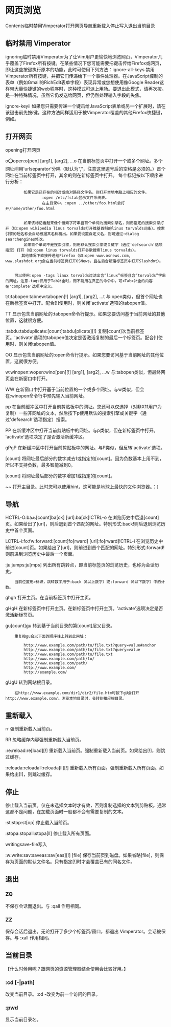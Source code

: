 # 网页浏览

Contents临时禁用Vimperator打开网页导航重新载入停止写入退出当前目录

## 临时禁用 Vimperator

ignoring临时禁用Vimperator为了让Vim用户更愉快地浏览网页，Vimperator几乎覆盖了Firefox所有按键。在某些情况下您可能需要把键击传给Firefox或网页，即让这些按键执行原本的功能，此时可使用下列方法：ignore-all-keys<S-Esc><Insert><S-Esc><Insert>
        禁用Vimperator所有按键，并把它们传递给下一个事件处理器。在JavaScript控制的表单（例如Gmail的RichEdit表单字段）表现异常或您想使用像Google Reader这样带大量快捷键的web程序时，这种模式可派上用场。要退出此模式，请再次按<S-Esc>。<Esc>是一种特殊情况，虽然它仍发送给网页，但仍然处理输入字段的失焦。
    


ignore-keyii
        如果您只需要传递一个键击给JavaScript表单或另一个扩展时，请在该键击前先按i键。这种方法同样适用于被Vimperator覆盖的其他Firefox快捷键，例如<C-o>。
    

## 打开网页

opening打开网页

o:o:open:o[pen] [arg1], [arg2], …o
        在当前标签页中打开一个或多个网址。多个网址间用'urlseparator'分隔（默认为“,”，注意这里逗号后的空格是必须的。）首个网址在当前标签页中打开，其余的则在新标签页中打开。 每个标记按以下顺序进行分析：

        
            如果它是已存在的相对或绝对路径文件名，则打开本地电脑上相应的文件。
                    :open /etc/fstab显示文件系统表。
                    在主目录中，:open ../other/foo.html会打开/home/other/foo.html
                
            
            如果该标记看起来像个搜索字符串且首个单词为搜索引擎名，则用指定的搜索引擎打开（如:open wikipedia linus torvalds打开维基百科的linus torvalds词条）。搜索引擎的短名称会自动根据其名称猜出。如果要设置自定义名，则可通过:dialog searchengines修改。
            如果首个单词不是搜索引擎，则用默认搜索引擎或关键字（通过'defsearch'选项指定）打开（如:open linus torvalds打开谷歌搜索linus torvalds）。
           其他情况下直接传递给Firefox（如:open www.osnews.com, www.slashdot.org会在当前标签页打开OSNews，且在后台新建标签页中打开Slashdot）。
        

        可以使用:open -tags linux torvalds过滤出含“linux”标签且含“torvalds”字串的网址。注意-tags仅用于Tab补全时，而不能用在真正的命令中。可<Tab>补全的内容在'complete'选项中定义。
    


t:t:tabopen:tabnew:tabopen[!] [arg1], [arg2], …t
        与:open类似，但首个网址也在新标签页中打开。配合[!]使用时，则关闭'activate'选项的tabopen值。
    


TT
        显示包含当前网址的:tabopen命令行提示。如果您要访问基于当前网址的其他位置，这就很方便。
    


:tabdu:tabduplicate:[count]tabdu[plicate][!]
        复制[count]次当前标签页。'activate'选项的tabopen值决定是否激活复制的最后一个标签页。配合[!]使用时，则关闭tabopen值。
    


OO
        显示包含当前网址的:open命令行提示。如果您要访问基于当前网址的其他位置，这就很方便。
    


w:winopen:wopen:wino[pen][!] [arg1], [arg2], …w
        与:tabopen类似，但最终网页会在新窗口中打开。
    


WW
        在新窗口中打开基于当前位置的一个或多个网址。与w类似，但会在:winopen命令行中预先输入当前网址。
    


<MiddleMouse>pp
        在当前缓冲区中打开当前剪贴板中的网址。您还可以仅选择（对非X11用户为复制）一些非网址的文本，然后按下p使用默认的搜索引擎或关键字（通过'defsearch'选项指定）搜索。
    


PP
        在新缓冲区中打开当前剪贴板中的网址。与p类似，但在新标签页中打开。
        'activate'选项决定了是否激活新缓冲区。
    


gPgP
        在新缓冲区中打开当前剪贴板中的网址。与P类似，但反转'activate'选项。
    


<C-x>[count]<C-x>
        将网址最后部分的数字减去1或指定的[count]。因为负数基本上用不到，所以不支持负数，最多智能减到0。
    


<C-a>[count]<C-a>
        将网址最后部分的数字增加1或指定的[count]。
    


~~
        打开主目录。此时您可以使用hint，这可能是地球上最快的文件浏览器。：）
    


## 导航

H<C-o>CTRL-O:ba:back:[count]ba[ck] [url]:ba[ck]!CTRL-o
        在浏览历史中后退[count]页。如果给出了[url]，则后退到首个匹配的网址。特别形式:back!则后退到浏览历史中首个页面。
    


L<C-i>CTRL-i:fo:fw:forward:[count]fo[rward] [url]:fo[rward]!CTRL-i
        在浏览历史中前进[count]页。如果给出了[url]，则前进到首个匹配的网址。特别形式:forward!则前进到浏览历史中最后一个页面。
    


:ju:jumps:ju[mps]
        列出所有跳转点，即当前标签页的浏览历史，也称为会话历史。

        当前位置用>标识，跳转数字用于:back（0以上数字）或:forward（0以下数字）中的计数。
    


ghgh
        打开主页。在当前标签页中打开主页。
    


gHgH
        在新标签页中打开主页。在新标签页中打开主页。'activate'选项决定是否激活新标签页。
    


gu[count]gu
        转到基于当前目录的第[count]层父目录。

        重复按gu会以下面的顺序往上转到此网址：
        
            http://www.example.com/path/to/file.txt?query=value#anchor
            http://www.example.com/path/to/file.txt?query=value
            http://www.example.com/path/to/file.txt
            http://www.example.com/path/to/
            http://www.example.com/path/
            http://www.example.com/
            http://example.com/
        

    


gUgU
        转到网站根目录。

        在http://www.example.com/dir1/dir2/file.htm时按下gU会打开http://www.example.com/。浏览本地目录时，会转到相应根目录。
    


## 重新载入

rr
        强制重新载入当前页。
    


RR
        忽略缓存内容强制重新载入当前页。
    


:re:reload:re[load][!]
        重新载入当前页。强制重新载入当前页。如果给出[!]，则跳过缓存。
    


:reloada:reloadall:reloada[ll][!]
        重新载入所有页面。强制重新载入所有页面。如果给出[!]，则跳过缓存。
    


## 停止

<C-c><C-c>
        停止载入当前页。仅在未选择文本时才有效，否则复制选择的文本到剪贴板。通常这都不是问题，在加载页面时一般都不会有需要复制的文本。
    


:st:stop:st[op]
        停止载入当前页。
    


:stopa:stopall:stopa[ll]
        停止载入所有页面。
    


writingsave-file写入

:w:write:sav:saveas:sav[eas][!] [file]
        保存当前页到磁盘。如果省略[file]，则保存为页面的默认文件名。只有指定[!]时才会覆盖已有的同名文件。
    


## 退出

### ZQ
不保存会话而退出。与 :qall 作用相同。

### ZZ
保存会话后退出。无论打开了多少个标签页/窗口，都退出 Vimperator。会话被保存。与 :xall 作用相同。

## 当前目录

【什么时候用呢？跟网页的资源管理器结合使用会比较好用。】

### :cd [-|path]
改变当前目录。:cd -改变为前一个访问的目录。

### :pwd 
显示当前目录名。